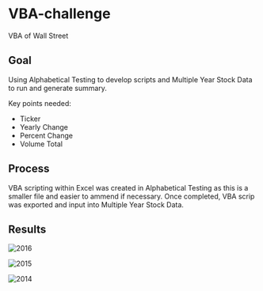 # VBA-challenge
VBA of Wall Street

## Goal 

Using Alphabetical Testing to develop scripts and Multiple Year Stock Data to run and generate summary. 

Key points needed: 
* Ticker
* Yearly Change
* Percent Change 
* Volume Total 

## Process

VBA scripting within Excel was created in Alphabetical Testing as this is a smaller file and easier to ammend if necessary. Once completed, VBA scrip was exported and input into Multiple Year Stock Data. 

## Results 

![2016](images/2016.png)

![2015](images/2015.png)

![2014](images/2014.png)

